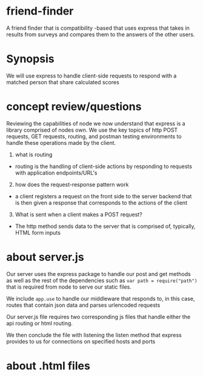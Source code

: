 # friend-finder
A friend finder that is compatibility -based that uses express that takes in results from surveys and compares them to the answers of the other users.

# Synopsis
We will use express to handle client-side requests to respond with a matched person that share calculated scores  

# concept review/questions
Reviewing the capabilities of node we now understand that express is a library comprised of nodes own. We use the key topics of http POST requests, GET requests, routing, and postman testing environments to handle these operations made by the client.

1. what is routing
* routing is the handling of client-side actions by responding to requests with application endpoints/URL's

2. how does the request-response pattern work
* a client registers a request on the front side to the server backend that is then given a response that corresponds to the actions of the client

3. What is sent when a client makes a POST request?
* The http method sends data to the server that is comprised of, typically, HTML form inputs

# about server.js
Our server uses the express package to handle our post and get methods as well as the rest of the dependencies such as `var path = require("path")` that is required from node to serve our static files.

We include `app.use` to handle our middleware that responds to, in this case, routes that contain json data and parses urlencoded requests

Our server.js file requires two corresponding js files that handle either the api routing or html routing.

We then conclude the file with listening the listen method that express provides to us for connections on specified hosts and ports

# about .html files



